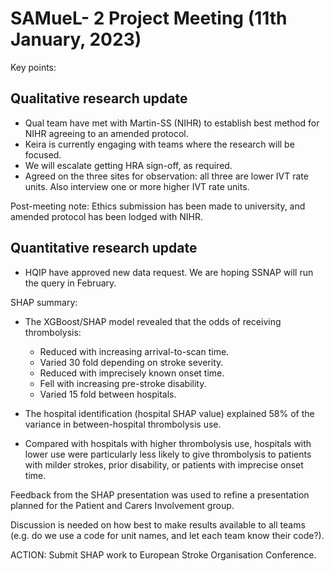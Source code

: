 # SAMueL- 2 Project Meeting (11th January, 2023)

Key points:

## Qualitative research update

* Qual team have met with Martin-SS (NIHR) to establish best method for NIHR agreeing to an amended protocol.
* Keira is currently engaging with teams where the research will be focused.
* We will escalate getting HRA sign-off, as required.
* Agreed on the three sites for observation: all three are lower IVT rate units. Also interview one or more higher IVT rate units.

Post-meeting note: Ethics submission has been made to university, and amended protocol has been lodged with NIHR.

## Quantitative research update

* HQIP have approved new data request. We are hoping SSNAP will run the query in February.

SHAP summary:

* The XGBoost/SHAP model revealed that the odds of receiving thrombolysis:
    * Reduced with increasing arrival-to-scan time.
    * Varied 30 fold depending on stroke severity.
    * Reduced with imprecisely known onset time.
    * Fell with increasing pre-stroke disability.
    * Varied 15 fold between hospitals. 

* The hospital identification (hospital SHAP value) explained 58% of the variance in between-hospital thrombolysis use. 

* Compared with hospitals with higher thrombolysis use, hospitals with lower use were particularly less likely to give thrombolysis to patients with milder strokes, prior disability, or patients with imprecise onset time.

Feedback from the SHAP presentation was used to refine a presentation planned for the Patient and Carers Involvement group.

Discussion is needed on how best to make results available to all teams (e.g. do we use a code for unit names, and let each team know their code?).

ACTION: Submit SHAP work to European Stroke Organisation Conference.


